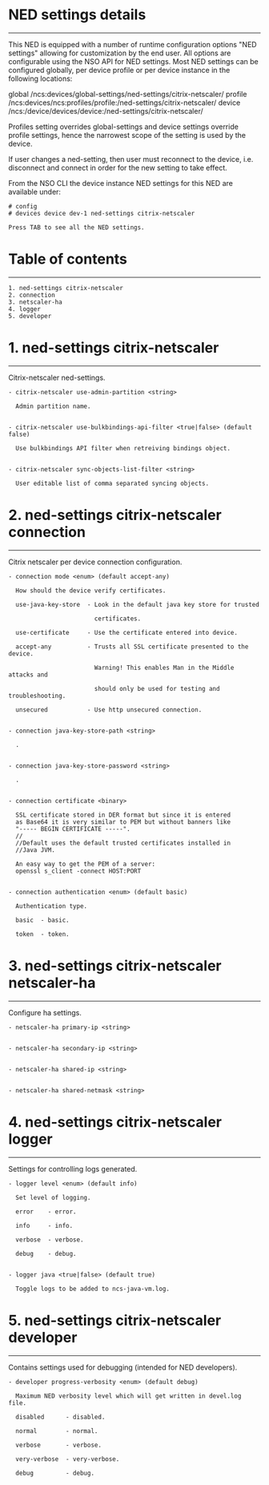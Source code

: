 # NED settings details
----------------------

  This NED is equipped with a number of runtime configuration options "NED settings" allowing for
  customization by the end user. All options are configurable using the NSO API for NED settings.
  Most NED settings can be configured globally, per device profile or per device instance in the
  following locations:

  global
    /ncs:devices/global-settings/ned-settings/citrix-netscaler/
  profile
    /ncs:devices/ncs:profiles/profile:<name>/ned-settings/citrix-netscaler/
  device
    /ncs:/device/devices/device:<name>/ned-settings/citrix-netscaler/

  Profiles setting overrides global-settings and device settings override profile settings,
  hence the narrowest scope of the setting is used by the device.

  If user changes a ned-setting, then user must reconnect to the device, i.e.
  disconnect and connect in order for the new setting to take effect.

  From the NSO CLI the device instance NED settings for this NED are available under:

   ```
   # config
   # devices device dev-1 ned-settings citrix-netscaler

   Press TAB to see all the NED settings.

   ```


# Table of contents
-------------------

  ```
  1. ned-settings citrix-netscaler
  2. connection
  3. netscaler-ha
  4. logger
  5. developer
  ```


# 1. ned-settings citrix-netscaler
----------------------------------

  Citrix-netscaler ned-settings.


    - citrix-netscaler use-admin-partition <string>

      Admin partition name.


    - citrix-netscaler use-bulkbindings-api-filter <true|false> (default false)

      Use bulkbindings API filter when retreiving bindings object.


    - citrix-netscaler sync-objects-list-filter <string>

      User editable list of comma separated syncing objects.


# 2. ned-settings citrix-netscaler connection
---------------------------------------------

  Citrix netscaler per device connection configuration.


    - connection mode <enum> (default accept-any)

      How should the device verify certificates.

      use-java-key-store  - Look in the default java key store for trusted

                            certificates.

      use-certificate     - Use the certificate entered into device.

      accept-any          - Trusts all SSL certificate presented to the device.

                            Warning! This enables Man in the Middle attacks and

                            should only be used for testing and troubleshooting.

      unsecured           - Use http unsecured connection.


    - connection java-key-store-path <string>

      .


    - connection java-key-store-password <string>

      .


    - connection certificate <binary>

      SSL certificate stored in DER format but since it is entered
      as Base64 it is very similar to PEM but without banners like
      "----- BEGIN CERTIFICATE -----".
      //
      //Default uses the default trusted certificates installed in
      //Java JVM.

      An easy way to get the PEM of a server:
      openssl s_client -connect HOST:PORT


    - connection authentication <enum> (default basic)

      Authentication type.

      basic  - basic.

      token  - token.


# 3. ned-settings citrix-netscaler netscaler-ha
-----------------------------------------------

  Configure ha settings.


    - netscaler-ha primary-ip <string>


    - netscaler-ha secondary-ip <string>


    - netscaler-ha shared-ip <string>


    - netscaler-ha shared-netmask <string>


# 4. ned-settings citrix-netscaler logger
-----------------------------------------

  Settings for controlling logs generated.


    - logger level <enum> (default info)

      Set level of logging.

      error    - error.

      info     - info.

      verbose  - verbose.

      debug    - debug.


    - logger java <true|false> (default true)

      Toggle logs to be added to ncs-java-vm.log.


# 5. ned-settings citrix-netscaler developer
--------------------------------------------

  Contains settings used for debugging (intended for NED developers).


    - developer progress-verbosity <enum> (default debug)

      Maximum NED verbosity level which will get written in devel.log file.

      disabled      - disabled.

      normal        - normal.

      verbose       - verbose.

      very-verbose  - very-verbose.

      debug         - debug.


